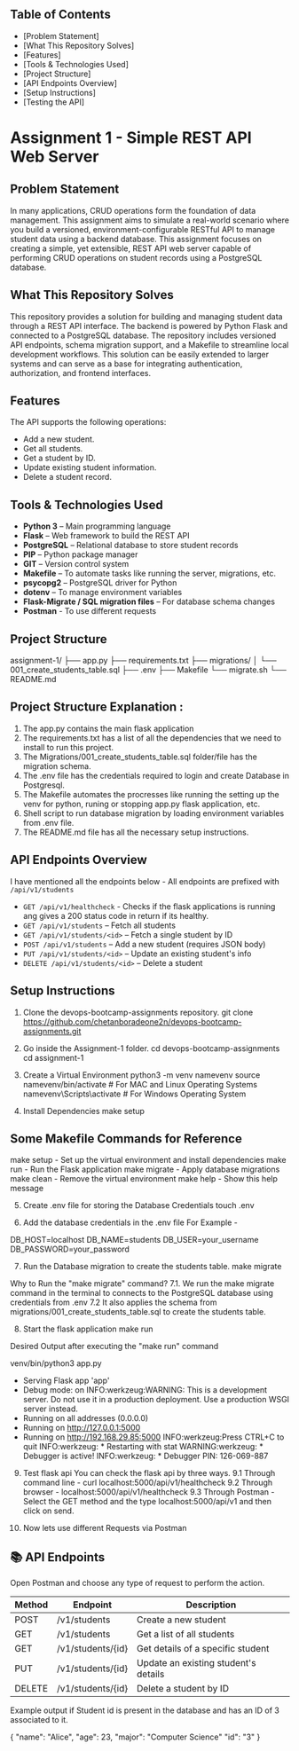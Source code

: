 ## Table of Contents
- [Problem Statement]
- [What This Repository Solves]
- [Features]
- [Tools & Technologies Used]
- [Project Structure]
- [API Endpoints Overview]
- [Setup Instructions]
- [Testing the API]


# Assignment 1 - Simple REST API Web Server

## Problem Statement

In many applications, CRUD operations form the foundation of data management. This assignment aims to simulate a real-world scenario where you build a versioned, environment-configurable RESTful API to manage student data using a backend database. This assignment focuses on creating a simple, yet extensible, REST API web server capable of performing CRUD operations on student records using a PostgreSQL database.

## What This Repository Solves

This repository provides a solution for building and managing student data through a REST API interface. The backend is powered by Python Flask and connected to a PostgreSQL database. The repository includes versioned API endpoints, schema migration support, and a Makefile to streamline local development workflows. This solution can be easily extended to larger systems and can serve as a base for integrating authentication, authorization, and frontend interfaces.

## Features

The API supports the following operations:

-  Add a new student.
-  Get all students.
-  Get a student by ID.
-  Update existing student information.
-  Delete a student record.

## Tools & Technologies Used

- **Python 3** – Main programming language
- **Flask** – Web framework to build the REST API
- **PostgreSQL** – Relational database to store student records
- **PIP** – Python package manager
- **GIT** – Version control system
- **Makefile** – To automate tasks like running the server, migrations, etc.
- **psycopg2** – PostgreSQL driver for Python
- **dotenv** – To manage environment variables
- **Flask-Migrate / SQL migration files** – For database schema changes
- **Postman** - To use different requests

## Project Structure

assignment-1/
├── app.py 
├── requirements.txt 
├── migrations/
│ └── 001_create_students_table.sql 
├── .env 
├── Makefile 
└── migrate.sh
└── README.md 

## Project Structure Explanation :

1. The app.py contains the main flask application
2. The requirements.txt has a list of all the dependencies that we need to install to run this project.
3. The Migrations/001_create_students_table.sql folder/file has the migration schema.
4. The .env file has the credentials required to login and create Database in Postgresql.
5. The Makefile automates the procresses like running the setting up the venv for python, runing or stopping app.py flask application, etc.
6. Shell script to run database migration by loading environment variables from .env file.
7. The README.md file has all the necessary setup instructions.

##  API Endpoints Overview

I have mentioned all the endpoints below - 
All endpoints are prefixed with `/api/v1/students`
- `GET /api/v1/healthcheck` - Checks if the flask applications is running ang gives a 200 status code in return if its healthy.
- `GET /api/v1/students` – Fetch all students
- `GET /api/v1/students/<id>` – Fetch a single student by ID
- `POST /api/v1/students` – Add a new student (requires JSON body)
- `PUT /api/v1/students/<id>` – Update an existing student's info
- `DELETE /api/v1/students/<id>` – Delete a student

## Setup Instructions 
1. Clone the devops-bootcamp-assignments repository.
git clone https://github.com/chetanboradeone2n/devops-bootcamp-assignments.git

2. Go inside the Assignment-1 folder.
cd devops-bootcamp-assignments
cd assignment-1

3. Create a Virtual Environment 
python3 -m venv namevenv
source namevenv/bin/activate   # For MAC and Linux Operating Systems
namevenv\Scripts\activate      # For Windows Operating System

4. Install Dependencies 
make setup 

## Some Makefile Commands for Reference 
make setup    - Set up the virtual environment and install dependencies
make run      - Run the Flask application
make migrate  - Apply database migrations
make clean    - Remove the virtual environment
make help     - Show this help message

5. Create .env file for storing the Database Credentials
touch .env

6. Add the database credentials in the .env file
For Example - 

DB_HOST=localhost
DB_NAME=students
DB_USER=your_username
DB_PASSWORD=your_password

7. Run the Database migration to create the students table.
make migrate 

Why to Run the "make migrate" command?
7.1. We run the make migrate command in the terminal to connects to the PostgreSQL database using credentials from .env
7.2 It also applies the schema from migrations/001_create_students_table.sql to create the students table. 

8. Start the flask application
make run

Desired Output after executing the "make run" command

venv/bin/python3 app.py
 * Serving Flask app 'app'
 * Debug mode: on
INFO:werkzeug:WARNING: This is a development server. Do not use it in a production deployment. Use a production WSGI server instead.
 * Running on all addresses (0.0.0.0)
 * Running on http://127.0.0.1:5000
 * Running on http://192.168.29.85:5000
INFO:werkzeug:Press CTRL+C to quit
INFO:werkzeug: * Restarting with stat
WARNING:werkzeug: * Debugger is active!
INFO:werkzeug: * Debugger PIN: 126-069-887

9. Test flask api
You can check the flask api by three ways.
9.1 Through command line - curl localhost:5000/api/v1/healthcheck
9.2 Through browser - localhost:5000/api/v1/healthcheck
9.3 Through Postman - Select the GET method and the type localhost:5000/api/v1 and then click on send.


10. Now lets use different Requests via Postman

## 📚 API Endpoints

Open Postman and choose any type of request to perform the action.

| Method | Endpoint               | Description                          |
|--------|------------------------|--------------------------------------|
| POST   | /v1/students           | Create a new student                 |
| GET    | /v1/students           | Get a list of all students           |
| GET    | /v1/students/{id}      | Get details of a specific student    |
| PUT    | /v1/students/{id}      | Update an existing student's details |
| DELETE | /v1/students/{id}      | Delete a student by ID               |


  Example output if Student id is present in the database and has an ID of 3 associated to it.
 
{
  "name": "Alice",
  "age": 23,
  "major": "Computer Science"
  "id": "3"
}


